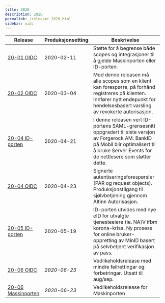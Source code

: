 ```yaml
---
title: 2020
description: 2020
permalink: /releaser_2020.html
sidebar: oidc
---
```


|Release|Produksjonsetting|Beskrivelse|
|-|-|-|
|[20-01 OIDC](20-01_OIDC.html)|2020-02-11| Støtte for å begrense både scopes og integrasjoner til å gjelde Maskinporten eller ID-porten. |
|[20-02 OIDC](20-02_OIDC.html)|2020-03-04| Med denne releasen må alle scopes som en klient kan forespørre, på forhånd registreres på klienten. Innfører nytt endepunkt for hendelsesbasert varsling av  revokerte autorisasjon. |
|[20-04 ID-porten](20-04_ID-porten.html)|2020-04-21| I denne releasen vert ID-portens SAML-grensesnitt oppgradert til siste versjon av Forgerock AM.   BankID på Mobil blir optimalisert til å bruke Server Events for de nettlesere som støtter dette. |
|[20-04 OIDC](20-04_OIDC.html)|2020-04-23| Signerte autentiseringsforespørsler (PAR og request objects).  Produksjonstilgang til sjølvbetjening gjennom Altinn Autorisasjon. |
|[20-05 ID-porten](20-05_ID-porten.html)|2020-05-19| ID-porten utvides med nye eID for utvalgte tjenesteeiere (ie. NA)V ifbm korona-krisa.  Ny prosess for online bruker-oppretting av MinID basert på selvbetjent verifikasjon av pass. |
|[20-06 OIDC](20-06_OIDC.html)|*2020-06-23*| Vedlikeholdsrelease med mindre feilrettingar og forbetringar. Utsatt til aug/sep.  |
|[20-06 Maskinporten](20-06_Maskinporten.html)|*2020-06-23*| Vedlikeholdsrelease for Maskinporten |
